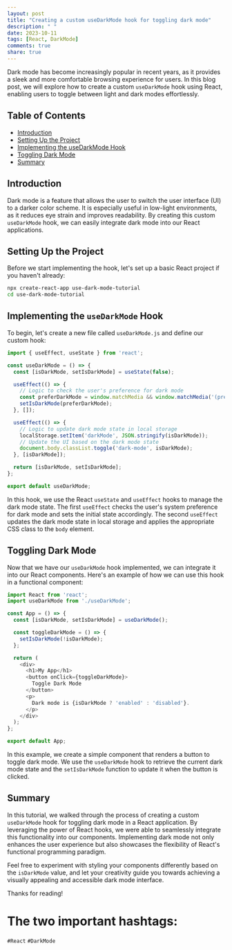 ```yaml
---
layout: post
title: "Creating a custom useDarkMode hook for toggling dark mode"
description: " "
date: 2023-10-11
tags: [React, DarkMode]
comments: true
share: true
---
```


Dark mode has become increasingly popular in recent years, as it provides a sleek and more comfortable browsing experience for users. In this blog post, we will explore how to create a custom `useDarkMode` hook using React, enabling users to toggle between light and dark modes effortlessly.

## Table of Contents
- [Introduction](#introduction)
- [Setting Up the Project](#setting-up-the-project)
- [Implementing the useDarkMode Hook](#implementing-the-usedarkmode-hook)
- [Toggling Dark Mode](#toggling-dark-mode)
- [Summary](#summary)

## Introduction
Dark mode is a feature that allows the user to switch the user interface (UI) to a darker color scheme. It is especially useful in low-light environments, as it reduces eye strain and improves readability. By creating this custom `useDarkMode` hook, we can easily integrate dark mode into our React applications.

## Setting Up the Project
Before we start implementing the hook, let's set up a basic React project if you haven't already:
```bash
npx create-react-app use-dark-mode-tutorial
cd use-dark-mode-tutorial
```

## Implementing the `useDarkMode` Hook
To begin, let's create a new file called `useDarkMode.js` and define our custom hook:
```javascript
import { useEffect, useState } from 'react';

const useDarkMode = () => {
  const [isDarkMode, setIsDarkMode] = useState(false);

  useEffect(() => {
    // Logic to check the user's preference for dark mode
    const preferDarkMode = window.matchMedia && window.matchMedia('(prefers-color-scheme: dark)').matches;
    setIsDarkMode(preferDarkMode);
  }, []);

  useEffect(() => {
    // Logic to update dark mode state in local storage
    localStorage.setItem('darkMode', JSON.stringify(isDarkMode));
    // Update the UI based on the dark mode state
    document.body.classList.toggle('dark-mode', isDarkMode);
  }, [isDarkMode]);

  return [isDarkMode, setIsDarkMode];
};

export default useDarkMode;
```

In this hook, we use the React `useState` and `useEffect` hooks to manage the dark mode state. The first `useEffect` checks the user's system preference for dark mode and sets the initial state accordingly. The second `useEffect` updates the dark mode state in local storage and applies the appropriate CSS class to the `body` element.

## Toggling Dark Mode
Now that we have our `useDarkMode` hook implemented, we can integrate it into our React components. Here's an example of how we can use this hook in a functional component:

```javascript
import React from 'react';
import useDarkMode from './useDarkMode';

const App = () => {
  const [isDarkMode, setIsDarkMode] = useDarkMode();

  const toggleDarkMode = () => {
    setIsDarkMode(!isDarkMode);
  };

  return (
    <div>
      <h1>My App</h1>
      <button onClick={toggleDarkMode}>
        Toggle Dark Mode
      </button>
      <p>
        Dark mode is {isDarkMode ? 'enabled' : 'disabled'}.
      </p>
    </div>
  );
};

export default App;
```

In this example, we create a simple component that renders a button to toggle dark mode. We use the `useDarkMode` hook to retrieve the current dark mode state and the `setIsDarkMode` function to update it when the button is clicked.

## Summary
In this tutorial, we walked through the process of creating a custom `useDarkMode` hook for toggling dark mode in a React application. By leveraging the power of React hooks, we were able to seamlessly integrate this functionality into our components. Implementing dark mode not only enhances the user experience but also showcases the flexibility of React's functional programming paradigm.

Feel free to experiment with styling your components differently based on the `isDarkMode` value, and let your creativity guide you towards achieving a visually appealing and accessible dark mode interface.

Thanks for reading!

# The two important hashtags: 
`#React` `#DarkMode`